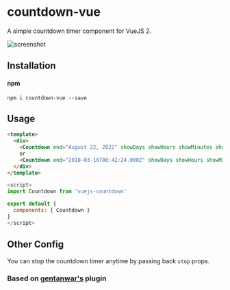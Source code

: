 # countdown-vue
A simple countdown timer component for VueJS 2.

![screenshot](https://raw.githubusercontent.com/getanwar/vuejs-countdown/master/scr.png "Vue JS Countdown")

## Installation
#### npm

`npm i countdown-vue --save`


## Usage

```html
<template>
  <div>
    <Countdown end="August 22, 2022" showDays showHours showMinutes showSeconds></Countdown>
    or 
    <Countdown end="2018-03-16T00:42:24.000Z" showDays showHours showMinutes showSeconds></Countdown>
  </div>
</template>
```

```javascript
<script>
import Countdown from 'vuejs-countdown'

export default {
  components: { Countdown }
}
</script>
```

## Other Config

You can stop the countdown timer anytime by passing back `stop` props.


### Based on [gentanwar's](https://github.com/getanwar/vuejs-countdown) plugin
